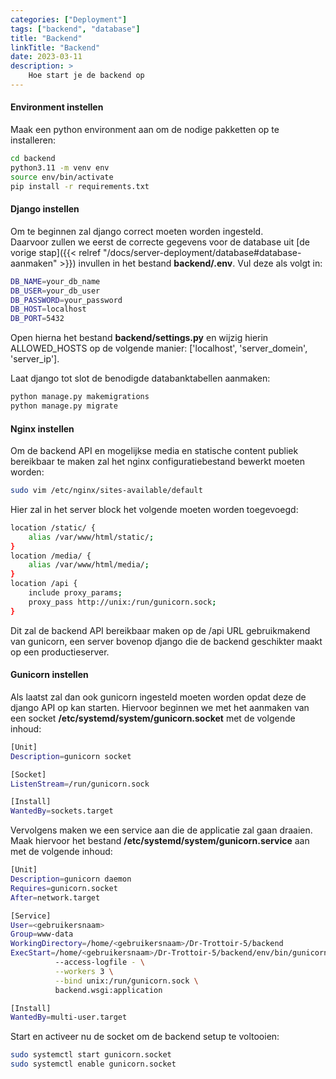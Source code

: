 ```yaml
---
categories: ["Deployment"]
tags: ["backend", "database"]
title: "Backend"
linkTitle: "Backend"
date: 2023-03-11
description: >
    Hoe start je de backend op
---
```


#### Environment instellen
Maak een python environment aan om de nodige pakketten op te installeren:
```bash
cd backend
python3.11 -m venv env
source env/bin/activate
pip install -r requirements.txt
```

#### Django instellen
Om te beginnen zal django correct moeten worden ingesteld.<br>
Daarvoor zullen we eerst de correcte gegevens voor de database uit [de vorige stap]({{< relref "/docs/server-deployment/database#database-aanmaken" >}}) invullen in het bestand **backend/.env**.
Vul deze als volgt in:
```bash
DB_NAME=your_db_name
DB_USER=your_db_user
DB_PASSWORD=your_password
DB_HOST=localhost
DB_PORT=5432
```
Open hierna het bestand **backend/settings.py** en wijzig hierin ALLOWED_HOSTS op de volgende manier: ['localhost', 'server_domein', 'server_ip'].

Laat django tot slot de benodigde databanktabellen aanmaken:
```bash
python manage.py makemigrations
python manage.py migrate
```

#### Nginx instellen
Om de backend API en mogelijkse media en statische content publiek bereikbaar te maken zal het nginx configuratiebestand bewerkt moeten worden:
```bash
sudo vim /etc/nginx/sites-available/default
```
Hier zal in het server block het volgende moeten worden toegevoegd:
```bash
location /static/ {
    alias /var/www/html/static/;
}
location /media/ {
    alias /var/www/html/media/;
}
location /api {
    include proxy_params;
    proxy_pass http://unix:/run/gunicorn.sock;
}
```

Dit zal de backend API bereikbaar maken op de /api URL gebruikmakend van gunicorn, een server bovenop django die de backend geschikter maakt op een productieserver.

#### Gunicorn instellen
Als laatst zal dan ook gunicorn ingesteld moeten worden opdat deze de django API op kan starten.
Hiervoor beginnen we met het aanmaken van een socket **/etc/systemd/system/gunicorn.socket** met de volgende inhoud:
```bash
[Unit]
Description=gunicorn socket

[Socket]
ListenStream=/run/gunicorn.sock

[Install]
WantedBy=sockets.target
```

Vervolgens maken we een service aan die de applicatie zal gaan draaien. Maak hiervoor het bestand **/etc/systemd/system/gunicorn.service** aan met de volgende inhoud:
```bash
[Unit]
Description=gunicorn daemon
Requires=gunicorn.socket
After=network.target

[Service]
User=<gebruikersnaam>
Group=www-data
WorkingDirectory=/home/<gebruikersnaam>/Dr-Trottoir-5/backend
ExecStart=/home/<gebruikersnaam>/Dr-Trottoir-5/backend/env/bin/gunicorn \
          --access-logfile - \
          --workers 3 \
          --bind unix:/run/gunicorn.sock \
          backend.wsgi:application

[Install]
WantedBy=multi-user.target
```

Start en activeer nu de socket om de backend setup te voltooien:
```bash
sudo systemctl start gunicorn.socket
sudo systemctl enable gunicorn.socket
```